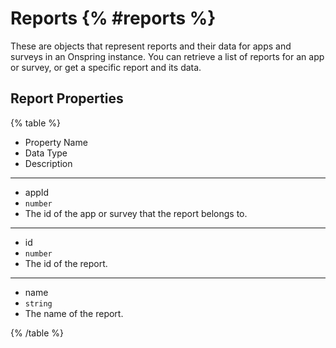 # Reports {% #reports %}

These are objects that represent reports and their data for apps and surveys in an Onspring instance. You can retrieve a list of reports for an app or survey, or get a specific report and its data.

## Report Properties

{% table %}

- Property Name
- Data Type
- Description

---

- appId
- `number`
- The id of the app or survey that the report belongs to.

---

- id
- `number`
- The id of the report.

---

- name
- `string`
- The name of the report.

{% /table %}
